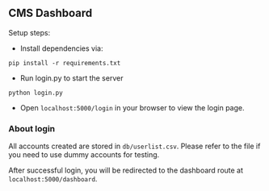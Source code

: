 ## CMS Dashboard

Setup steps:

- Install dependencies via:
```
pip install -r requirements.txt
``` 
- Run login.py to start the server
```
python login.py
``` 
- Open `localhost:5000/login` in your browser to view the login page.


### About login 
All accounts created are stored in `db/userlist.csv`. Please
refer to the file if you need to use dummy accounts for testing. 

After successful login, you will be redirected to the dashboard route at `localhost:5000/dashboard`.

